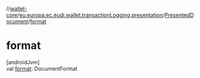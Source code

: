 //[wallet-core](../../../index.md)/[eu.europa.ec.eudi.wallet.transactionLogging.presentation](../index.md)/[PresentedDocument](index.md)/[format](format.md)

# format

[androidJvm]\
val [format](format.md): DocumentFormat
